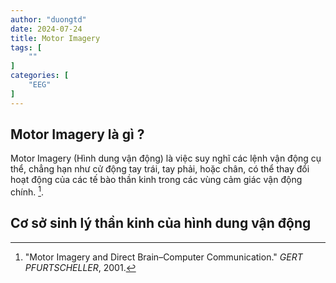 ```yaml
---
author: "duongtd"
date: 2024-07-24
title: Motor Imagery
tags: [
    ""
]
categories: [
    "EEG"
]
---
```

## Motor Imagery là gì ?

Motor Imagery (Hình dung vận động) là việc suy nghĩ các lệnh vận động cụ thể, chẳng hạn như cử động tay trái, tay phải, hoặc chân, có thể thay đổi hoạt động của các tế bào thần kinh trong các vùng cảm giác vận động chính. [^1].

## Cơ sở sinh lý thần kinh của hình dung vận động

[^1]: "Motor Imagery and Direct Brain–Computer Communication." *GERT PFURTSCHELLER*, 2001.
